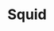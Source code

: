 ---
draft: false
title: Squid
content:
  id: squid
  name: Squid
  logo: /images/hosting-and-infrastructure/infrastructure/squid/logo.png
  website: http://www.squid-cache.org/
  iframe_website: /website-iframe/hosting-and-infrastructure/infrastructure/squid
  dashboardImage: /images/hosting-and-infrastructure/infrastructure/squid/screenshot-1.png
  short_description: Fast & powerful proxy server
  description: Squid is a caching proxy for the Web supporting HTTP, HTTPS, FTP, and more. It reduces bandwidth and improves response times by caching and reusing frequently-requested web pages. Squid has extensive access controls and makes a great server accelerator.
  features:
    - title: Simple & powerful
      description: Squid is one of the oldest content accelerators, used by thousands of websites around the world to ease the load on their servers. Setting up an accelerator in front of an existing website is almost always a quick and simple task with immediate benefits.
    - title: Improve user experience
      description: "A well-tuned proxy server (even without caching!) can improve user speeds purely by optimising TCP flows. Its easy to tune servers to deal with the wide variety of latencies found on the internet - something that desktop environments just aren't tuned for."
    - title: Hundreds of features and options
      description: Advanced ACL to Allow/Block based on network, Caching, Content filtering, load balancing, Clustering, Traffic Interception and many more
    - title: Advanced authentication systems
      description: Set authentication to get users to Authenticate (LDAP, Active Directory,RADIUS, POP3, DB, etc)
  screenshots:
    - /images/hosting-and-infrastructure/infrastructure/squid/screenshot-1.png
    - /images/hosting-and-infrastructure/infrastructure/squid/screenshot-2.png
---